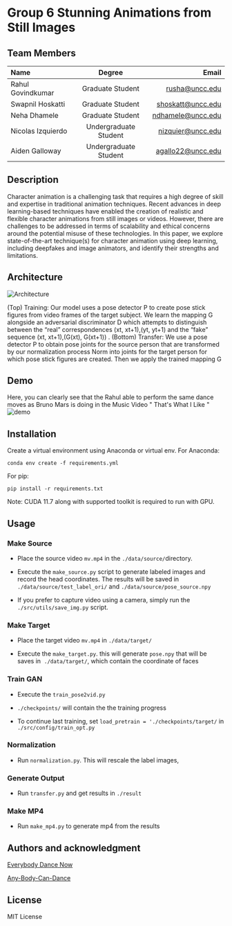 # Group 6 Stunning Animations from Still Images

## Team Members
|Name|Degree|Email|
|:---|:---:|---:|
| Rahul Govindkumar | Graduate Student | rusha@uncc.edu<br/>|
| Swapnil Hoskatti | Graduate Student | shoskatt@uncc.edu<br/>|
| Neha Dhamele | Graduate Student | ndhamele@uncc.edu<br/>|
| Nicolas Izquierdo | Undergraduate Student | nizquier@uncc.edu<br/>|
| Aiden Galloway | Undergraduate Student | agallo22@uncc.edu<br/>|

## Description

Character animation is a challenging task that requires a high degree of skill and expertise in traditional animation techniques. Recent advances in deep learning-based techniques have enabled the creation of realistic and flexible character animations from still images or videos. However, there are challenges to be addressed in terms of scalability and ethical concerns around the potential misuse of these technologies. In this paper, we explore state-of-the-art technique(s) for character animation using deep learning, including deepfakes and image animators, and identify their strengths and limitations.

## Architecture

![Architecture](https://cci-git.charlotte.edu/itcs-4152-5152-spring-2023/itcs-4152-5152-creating-stunning-animations-from-still-images-with-deep-learning/group-6-stunning-animations-from-still-images/-/blob/b377375803db4c45ebd5ced37dbc819d1b350cd7/Architecture.png)

(Top) Training: Our model uses a pose detector P to create pose stick figures from video frames of the target subject.
We learn the mapping G alongside an adversarial discriminator D which attempts to distinguish between the “real” correspondences
(xt, xt+1),(yt, yt+1) and the “fake” sequence (xt, xt+1),(G(xt), G(xt+1)) . (Bottom) Transfer: We use a pose detector P to obtain
pose joints for the source person that are transformed by our normalization process Norm into joints for the target person for which pose
stick figures are created. Then we apply the trained mapping G

## Demo
Here, you can clearly see that the Rahul able to perform the same dance moves as Bruno Mars is doing in the Music Video " That's What I Like "
![demo](https://cci-git.charlotte.edu/itcs-4152-5152-spring-2023/itcs-4152-5152-creating-stunning-animations-from-still-images-with-deep-learning/group-6-stunning-animations-from-still-images/-/blob/b377375803db4c45ebd5ced37dbc819d1b350cd7/Export.gif)

## Installation
Create a virtual environment using Anaconda or virtual env.
For Anaconda:
```
conda env create -f requirements.yml
```
For pip:
```
pip install -r requirements.txt
```
Note: CUDA 11.7 along with supported toolkit is required to run with GPU.

## Usage

### Make Source
* Place the source video `mv.mp4` in the `./data/source/`directory.

* Execute the `make_source.py` script to generate labeled images and record the head coordinates. The results will be saved in `./data/source/test_label_ori/` and `./data/source/pose_source.npy`

* If you prefer to capture video using a camera, simply run the `./src/utils/save_img.py` script.

### Make Target

* Place the target video `mv.mp4` in `./data/target/`

* Execute the `make_target.py`. this will generate `pose.npy` that will be saves in  `./data/target/`, which contain the coordinate of faces

### Train GAN

* Execute the `train_pose2vid.py`

* `./checkpoints/` will contain the the training progress

* To continue last training, set `load_pretrain = './checkpoints/target/` in `./src/config/train_opt.py`

### Normalization

* Run `normalization.py`. This will rescale the label images,

### Generate Output

* Run `transfer.py` and get results in `./result`

### Make MP4

* Run `make_mp4.py` to generate mp4 from the results

## Authors and acknowledgment
[Everybody Dance Now](https://arxiv.org/pdf/1808.07371.pdf)

[Any-Body-Can-Dance](https://github.com/aman-arya/Any-Body-Can-Dance)

## License
MIT License